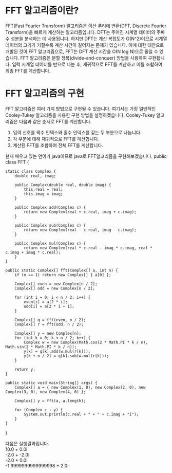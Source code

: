 # FFT 알고리즘이란?
FFT(Fast Fourier Transform) 알고리즘은 이산 푸리에 변환(DFT, Discrete Fourier Transform)을 빠르게 계산하는 알고리즘입니다. DFT는 주어진 시계열 데이터의 주파수 성분을 분석하는 데 사용됩니다. 하지만 DFT는 계산 복잡도가 O(N^2)이므로 시계열 데이터의 크기가 커질수록 계산 시간이 길어지는 문제가 있습니다. 이에 대한 대안으로 개발된 것이 FFT 알고리즘으로, FFT는 DFT 계산 시간을 O(N log N)으로 줄일 수 있습니다. FFT 알고리즘은 분할 정복(divide-and-conquer) 방법을 사용하여 구현됩니다. 입력 시계열 데이터를 반으로 나눈 후, 재귀적으로 FFT를 계산하고 이를 조합하여 최종 FFT를 계산합니다.

# FFT 알고리즘의 구현
FFT 알고리즘은 여러 가지 방법으로 구현될 수 있습니다. 여기서는 가장 일반적인 Cooley-Tukey 알고리즘을 사용한 구현 방법을 설명하겠습니다. Cooley-Tukey 알고리즘은 다음과 같은 순서로 FFT를 계산합니다. 
1. 입력 신호를 짝수 인덱스와 홀수 인덱스를 갖는 두 부분으로 나눕니다. 
2. 각 부분에 대해 재귀적으로 FFT를 계산합니다. 
3. 계산된 FFT를 조합하여 전체 FFT를 계산합니다. 

현재 배우고 있는 언어가 java이므로 java로 FFT알고리즘을 구현해보겠습니다.
public class FFT {

    static class Complex {
        double real, imag;

        public Complex(double real, double imag) {
            this.real = real;
            this.imag = imag;
        }

        public Complex add(Complex c) {
            return new Complex(real + c.real, imag + c.imag);
        }

        public Complex sub(Complex c) {
            return new Complex(real - c.real, imag - c.imag);
        }

        public Complex mul(Complex c) {
            return new Complex(real * c.real - imag * c.imag, real * c.imag + imag * c.real);
        }
    }
    
    public static Complex[] fft(Complex[] a, int n) {
        if (n == 1) return new Complex[] { a[0] };

        Complex[] even = new Complex[n / 2];
        Complex[] odd = new Complex[n / 2];

        for (int i = 0; i < n / 2; i++) {
            even[i] = a[2 * i];
            odd[i] = a[2 * i + 1];
        }

        Complex[] q = fft(even, n / 2);
        Complex[] r = fft(odd, n / 2);

        Complex[] y = new Complex[n];
        for (int k = 0; k < n / 2; k++) {
            Complex w = new Complex(Math.cos(2 * Math.PI * k / n), Math.sin(2 * Math.PI * k / n));
            y[k] = q[k].add(w.mul(r[k]));
            y[k + n / 2] = q[k].sub(w.mul(r[k]));
        }

        return y;
    }

    public static void main(String[] args) {
        Complex[] a = { new Complex(1, 0), new Complex(2, 0), new Complex(3, 0), new Complex(4, 0) };
        
        Complex[] y = fft(a, a.length);

        for (Complex c : y) {
            System.out.println(c.real + " + " + c.imag + "i");
        }
    }
}

다음은 실행결과입니다.   
10.0 + 0.0i   
-2.0 + -2.0i   
-2.0 + 0.0i   
-1.9999999999999998 + 2.0i

